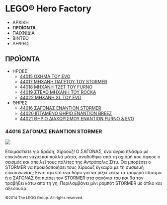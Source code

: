 # LEGO® Hero Factory

- ΑΡΧΙΚΗ
- **ΠΡΟΪΟΝΤΑ**
- ΠΑΙΧΝΙΔΙΑ
- ΒΙΝΤΕΟ
- ΛΗΨΕΙΣ

## ΠΡΟΪΟΝΤΑ

- ΗΡΩΕΣ
  - [44015 ΟΧΗΜΑ ΤΟΥ EVO](/el-GR/themes/Hero-Factory/products/44015.md)
  - [44017 ΜΗΧΑΝΗ ΠΑΓΕΤΟΥ ΤΟΥ STORMER](/el-GR/themes/Hero-Factory/products/44017.md)
  - [44018 ΜΗΧΑΝΗ ΤΖΕΤ ΤΟΥ FURNO](/el-GR/themes/Hero-Factory/products/44018.md)
  - [44019 ΣΤΕΛΘ ΜΗΧΑΝΗ ΤΟΥ ROCKA](/el-GR/themes/Hero-Factory/products/44019.md)
  - [44022 ΜΗΧΑΝΗ XL ΤΟΥ EVO](/el-GR/themes/Hero-Factory/products/44022.md)
- ΘΗΡΕΣ
  - [44016 ΣΑΓΟΝΑΣ ΕΝΑΝΤΙΟΝ STORMER](/el-GR/themes/Hero-Factory/products/44016.md)
  - [44020 ΙΠΤΑΜΕΝΟ ΘΗΡΙΟ ΕΝΑΝΤΙΟΝ BREEZ](/el-GR/themes/Hero-Factory/products/44020.md)
  - [44021 ΘΗΡΙΟ ΔΙΑΧΩΡΙΣΜΟΥ ΕΝΑΝΤΙΟΝ FURNO &amp; EVO](/el-GR/themes/Hero-Factory/products/44021.md)

### 44016 ΣΑΓΟΝΑΣ ΕΝΑΝΤΙΟΝ STORMER

![](https://www.lego.com/cdn/product-assets/product.img.pri/44016_prod.jpg)

Ετοιμαστείτε για δράση, Χίροουζ! Ο ΣΑΓΟΝΑΣ, ένα άγριο πλάσμα με επικίνδυνα νύχια και πολλά μάτια, αναδύθηκε από τη σχισμή που άφησε ο σεισμός και απειλεί τους πολίτες της Αντρόπολις Σίτυ. Θα μπορέσει ο STORMER να προειδοποιήσει τους Χίροουζ έγκαιρα με τη συσκευή επικοινωνίας; Είναι αρκετό ένα δόρυ για να ρίξει κάτω το τρομερό πλάσμα ή ο ΣΑΓΟΝΑΣ θα πιάσει τον STORMER στα σαγόνια του και θα τον τραβήξει κάτω από τη γη; Περιλαμβάνει μίνι ρομπότ STORMER με όπλο και αξεσουάρ.

<span style="font-size: 12px; text-align: center;">&copy;2014 The LEGO Group. All rights reserved.</span>